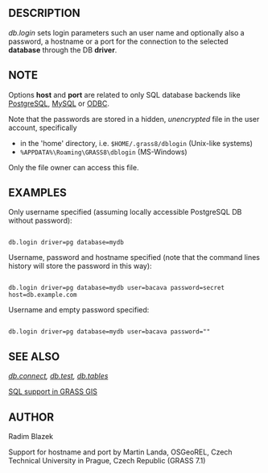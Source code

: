 
## DESCRIPTION

*db.login* sets login parameters such an user name and
optionally also a password, a hostname or a port for the connection to
the selected **database** through the DB **driver**.

## NOTE

Options **host** and **port** are related to only SQL database
backends like [PostgreSQL](grass-pg.html),
[MySQL](grass-mysql.html) or [ODBC](grass-odbc.html).

Note that the passwords are stored in a hidden, *unencrypted*
file in the user account, specifically

* in the 'home' directory, i.e. `$HOME/.grass8/dblogin` (Unix-like systems)
* `%APPDATA%\Roaming\GRASS8\dblogin` (MS-Windows)

Only the file owner can access this file.

## EXAMPLES

Only username specified (assuming locally accessible PostgreSQL DB
without password):

```

db.login driver=pg database=mydb

```

Username, password and hostname specified (note that the command lines
history will store the password in this way):

```

db.login driver=pg database=mydb user=bacava password=secret host=db.example.com

```

Username and empty password specified:

```

db.login driver=pg database=mydb user=bacava password=""

```

## SEE ALSO

*[db.connect](db.connect.html),
[db.test](db.test.html),
[db.tables](db.tables.html)*

[SQL support in GRASS GIS](sql.html)

## AUTHOR

Radim Blazek

Support for hostname and port by Martin Landa, OSGeoREL, Czech Technical University in Prague, Czech Republic (GRASS 7.1)
